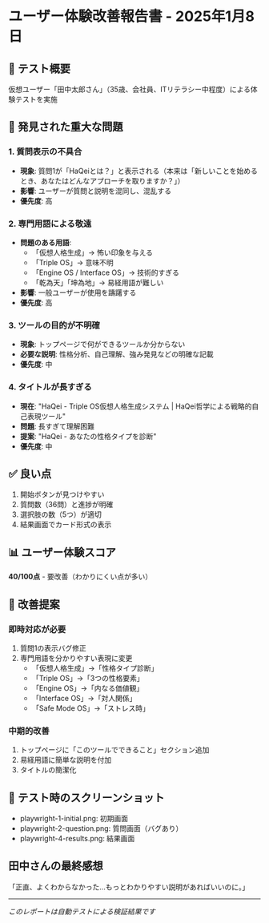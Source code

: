 # ユーザー体験改善報告書 - 2025年1月8日

## 🎯 テスト概要
仮想ユーザー「田中太郎さん」（35歳、会社員、ITリテラシー中程度）による体験テストを実施

## 🔴 発見された重大な問題

### 1. 質問表示の不具合
- **現象**: 質問1が「HaQeiとは？」と表示される（本来は「新しいことを始めるとき、あなたはどんなアプローチを取りますか？」）
- **影響**: ユーザーが質問と説明を混同し、混乱する
- **優先度**: 高

### 2. 専門用語による敬遠
- **問題のある用語**:
  - 「仮想人格生成」→ 怖い印象を与える
  - 「Triple OS」→ 意味不明
  - 「Engine OS / Interface OS」→ 技術的すぎる
  - 「乾為天」「坤為地」→ 易経用語が難しい
- **影響**: 一般ユーザーが使用を躊躇する
- **優先度**: 高

### 3. ツールの目的が不明確
- **現象**: トップページで何ができるツールか分からない
- **必要な説明**: 性格分析、自己理解、強み発見などの明確な記載
- **優先度**: 中

### 4. タイトルが長すぎる
- **現在**: "HaQei - Triple OS仮想人格生成システム | HaQei哲学による戦略的自己表現ツール"
- **問題**: 長すぎて理解困難
- **提案**: "HaQei - あなたの性格タイプを診断"
- **優先度**: 中

## ✅ 良い点

1. 開始ボタンが見つけやすい
2. 質問数（36問）と進捗が明確
3. 選択肢の数（5つ）が適切
4. 結果画面でカード形式の表示

## 📊 ユーザー体験スコア
**40/100点** - 要改善（わかりにくい点が多い）

## 🔧 改善提案

### 即時対応が必要
1. 質問1の表示バグ修正
2. 専門用語を分かりやすい表現に変更
   - 「仮想人格生成」→「性格タイプ診断」
   - 「Triple OS」→「3つの性格要素」
   - 「Engine OS」→「内なる価値観」
   - 「Interface OS」→「対人関係」
   - 「Safe Mode OS」→「ストレス時」

### 中期的改善
1. トップページに「このツールでできること」セクション追加
2. 易経用語に簡単な説明を付加
3. タイトルの簡潔化

## 📸 テスト時のスクリーンショット
- playwright-1-initial.png: 初期画面
- playwright-2-question.png: 質問画面（バグあり）
- playwright-4-results.png: 結果画面

## 田中さんの最終感想
「正直、よくわからなかった...もっとわかりやすい説明があればいいのに。」

---
*このレポートは自動テストによる検証結果です*